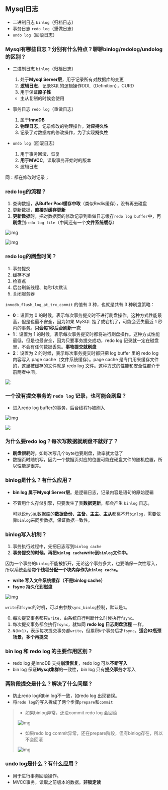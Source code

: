 ## Mysql日志

- 二进制日志 `binlog`（归档日志）
- 事务日志 `redo log`（重做日志）
- `undo log`（回滚日志）

### Mysql有哪些日志？分别有什么特点？聊聊binlog/redolog/undolog的区别？

- 二进制日志 `binlog`（归档日志）

  1. 处于**Mysql Server层**，用于记录所有对数据库的变更
  2. **逻辑日志**，记录SQL的逻辑操作DDL（Definition），CURD
  3. 用于保证**原子性**

  - 主从复制的时候会使用

- 事务日志 `redo log`（重做日志）

  1. 属于**InnoDB**
  2. **物理日志**，记录修改的物理操作。**对应持久性**
  3. 记录了对数据库的修改操作，为了实现**持久性**

- `undo log`（回滚日志）

  1. 用于事务回滚、恢复
  2. **用于MVCC**，读取事务开始时的版本
  3. 逻辑日志

同：都在修改时记录；



### redo log的流程？

1. 查询数据，**从Buffer Pool缓存中取**（类似Redis缓存），没有再去磁盘
2. 更新数据，**直接对缓存更新**
3. **更新数据时**，把对数据页的修改记录到重做日志缓存`redo log buffer`中，再**刷盘**到`redo log file`（中间还有一个**文件系统缓存**）

![img](http://42.192.130.83:9000/picgo/imgs/03.png)

![img](http://42.192.130.83:9000/picgo/imgs/04.png)

### redo log的刷盘时间？

1. 事务提交
2. 缓存不足
3. 检查点
4. 后台刷新线程、每秒1次默认
5. 关闭服务器

`innodb_flush_log_at_trx_commit` 的值有 3 种，也就是共有 3 种刷盘策略：

- **0**：设置为 0 的时候，表示每次事务提交时不进行刷盘操作。这种方式性能最高，但是也最不安全，因为如果 MySQL 挂了或宕机了，可能会丢失最近 1 秒内的事务。**只会每1秒后台刷新一次**
- **1**：设置为 1 的时候，表示每次事务提交时都将进行刷盘操作。这种方式性能最低，但是也最安全，因为只要事务提交成功，redo log 记录就一定在磁盘里，不会有任何数据丢失。**事物提交就刷盘**
- **2**：设置为 2 的时候，表示每次事务提交时都只把 log buffer 里的 redo log 内容写入 page cache（文件系统缓存）。page cache 是专门用来缓存文件的，这里被缓存的文件就是 redo log 文件。这种方式的性能和安全性都介于前两者中间。

![](http://42.192.130.83:9000/picgo/imgs/04.png)

### 一个没有提交事务的 `redo log` 记录，也可能会刷盘？

- 进入redo log  buffer的事务，后台线程1s被刷入

 ![img](http://42.192.130.83:9000/picgo/imgs/05.png)

![](http://42.192.130.83:9000/picgo/imgs/04.png)

### 为什么要redo log？每次写数据就刷盘不就好了？

- **刷盘很耗时**。如每次写几个byte也要刷盘，效率就太低了
- 数据页时随机写，因为一个数据页对应的位置可能在硬盘文件的随机位置，所以性能是很差。

### binlog是什么？有什么应用？

- **bin log 属于Mysql Server层**。是逻辑日志，记录内容是语句的原始逻辑

- 不管用什么存储引擎，只要发生了表**数据更新**，都会产生 `binlog` 日志。

  可以说`MySQL`数据库的**数据备份、主备、主主、主从**都离不开`binlog`，需要依靠`binlog`来同步数据，保证数据一致性。

### binlog写入机制？

1. 事务执行过程中，先把日志写到`binlog cache`
2. **事务提交的时候，再把`binlog cache`write到`binlog`文件中。**

因为一个事务的`binlog`不能被拆开，无论这个事务多大，也要确保一次性写入，所以系统会给**每个线程分配一个块内存作为`binlog cache`。**

- **write 写入文件系统缓存（不是binlog cache）**
- **fsync 持久化到磁盘**

![img](http://42.192.130.83:9000/picgo/imgs/04-20220305234747840.png)

`write`和`fsync`的时机，可以由参数`sync_binlog`控制，默认是`1`。

0. 每次提交事务都只`write`，由系统自行判断什么时候执行`fsync`。
1. 每次提交事务都会执行`fsync`，就如同 **redo log 日志刷盘流程** 一样。
2. `N(N>1)`，表示每次提交事务都`write`，但累积`N`个事务后才`fsync`。**适合IO瓶颈场景，多个再提交**

### bin log 和 redo log 的主要作用区别？

- redo log 是InnoDB 支持**崩溃恢复**，redo log 可以**不断写入**
- bin log 保证**Mysql集群**的一致性，bin log 只有**提交事务**才写入

### 两阶段提交是什么？解决了什么问题？

- 防止redo log和bin log不一致，如redo log 出现错误。
- 将`redo log`的写入拆成了两个步骤`prepare`和`commit`

> - 如果binlog异常，还没commit redo log 会回滚
>
> ![img](http://42.192.130.83:9000/picgo/imgs/06-20220305234907651.png)
>
> - 如果redo log commit异常，还在prepare阶段，但有binlog存在，所以不会回滚
>
> ![img](http://42.192.130.83:9000/picgo/imgs/04-20220305234956774.png)

### undo log是什么？有什么应用？

- 用于进行事务回滚操作。
- MVCC事务，读取之前版本的数据。**非锁定读**
